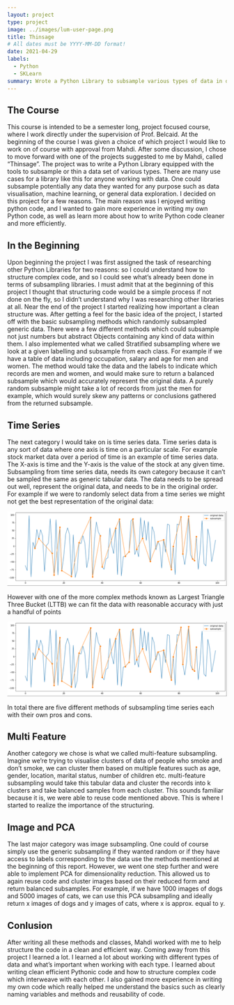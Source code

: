 ```yaml
---
layout: project
type: project
image: ../images/lum-user-page.png
title: Thinsage
# All dates must be YYYY-MM-DD format!
date: 2021-04-29
labels:
  - Python
  - SKLearn
summary: Wrote a Python Library to subsample various types of data in different ways.
---
```


## The Course

This course is intended to be a semester long, project focused course, where I work directly under the supervision of Prof. Belcaid. At the beginning of the course I was given a choice of which project I would like to work on of course with approval from Mahdi. After some discussion, I chose to move forward with one of the projects suggested to me by Mahdi, called “Thinsage”. The project was to write a Python Library equipped with the tools to subsample or thin a data set of various types. There are many use cases for a library like this for anyone working with data. One could subsample potentially any data they wanted for any purpose such as data visualisation, machine learning, or general data exploration. I decided on this project for a few reasons. The main reason was I enjoyed writing python code, and I wanted to gain more experience in writing my own Python code, as well as learn more about how to write Python code cleaner and more efficiently.

## In the Beginning

Upon beginning the project I was first assigned the task of researching other Python Libraries for two reasons: so I could understand how to structure complex code, and so I could see what’s already been done in terms of subsampling libraries. I must admit that at the beginning of this project I thought that structuring code would be a simple process if not done on the fly, so I didn’t understand why I was researching other libraries at all. Near the end of the project I started realizing how important a clean structure was. After getting a feel for the basic idea of the project, I started off with the basic subsampling methods which randomly subsampled generic data. There were a few different methods which could subsample not just numbers but abstract Objects containing any kind of data within them. I also implemented what we called Stratified subsampling where we look at a given labelling and subsample from each class. For example if we have a table of data including occupation, salary and age for men and women. The method would take the data and the labels to indicate which records are men and women, and would make sure to return a balanced subsample which would accurately represent the original data. A purely random subsample might take a lot of records from just the men for example, which would surely skew any patterns or conclusions gathered from the returned subsample.

## Time Series

The next category I would take on is time series data. Time series data is any sort of data where one axis is time on a particular scale. For example stock market data over a period of time is an example of time series data. The X-axis is time and the Y-axis is the value of the stock at any given time. Subsampling from time series data, needs its own category because it can’t be sampled the same as generic tabular data.
The data needs to be spread out well, represent the original data, and needs to be in the original order. For example if we were to randomly select data from a time series we might not get the best representation of the original data:

<img class="ui image" src="/images/TimeSeries1.png">

However with one of the more complex methods known as Largest Triangle Three Bucket (LTTB) we can fit the data with reasonable accuracy with just a handful of points 

<img class="ui image" src="/images/TimeSeries1.png">

In total there are five different methods of subsampling time series each with their own pros and cons.

## Multi Feature

Another category we chose is what we called multi-feature subsampling. Imagine we’re trying to visualise clusters of data of people who smoke and don’t smoke, we can cluster them based on multiple features such as age, gender, location,  marital status, number of children etc. multi-feature subsampling would take this tabular data and cluster the records into k clusters and take balanced samples from each cluster. This sounds familiar because it is, we were able to reuse code mentioned above. This is where I started to realize the importance of the structuring.

## Image and PCA

The last major category was image subsampling. One could of course simply use the generic subsampling if they wanted random or if they have access to labels corresponding to the data use the methods mentioned at the beginning of this report. However, we went one step further and were able to implement PCA for dimensionality reduction. This allowed us to again reuse code and cluster images based on their reduced form and return balanced subsamples. For example, if we have 1000 images of dogs and 5000 images of cats, we can use this PCA subsampling and ideally return x images of dogs and y images of cats, where x is approx. equal to y.

## Conlusion

After writing all these methods and classes, Mahdi worked with me to help structure the code in a clean and efficient way. Coming away from this project I learned a lot. I learned a lot about working with different types of data and what’s important when working with each type. I learned about writing clean efficient Pythonic code and how to structure complex code which interweave with each other. I also gained more experience in writing my own code which really helped me understand the basics such as clearly naming variables and methods and reusability of code.
